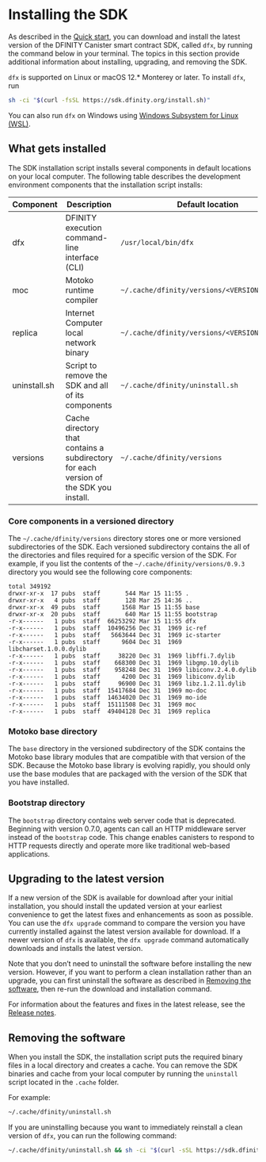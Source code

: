 # Installing the SDK

As described in the [Quick start](../quickstart/hello10mins.md), you can download and install the latest version of the DFINITY Canister smart contract SDK, called `dfx`, by running the command below in your terminal. The topics in this section provide additional information about installing, upgrading, and removing the SDK.

`dfx` is supported on Linux or macOS 12.\* Monterey or later. To install `dfx`, run

``` bash
sh -ci "$(curl -fsSL https://sdk.dfinity.org/install.sh)"
```

You can also run `dfx` on Windows using [Windows Subsystem for Linux (WSL)](../quickstart/windows-wsl).


## What gets installed

The SDK installation script installs several components in default locations on your local computer. The following table describes the development environment components that the installation script installs:

| Component    | Description                                                                                        | Default location                              |
|--------------|----------------------------------------------------------------------------------------------------|-----------------------------------------------|
| dfx          | DFINITY execution command-line interface (CLI)                                                     | `/usr/local/bin/dfx`                          |
| moc          | Motoko runtime compiler                                                                            | `~/.cache/dfinity/versions/<VERSION>/moc`     |
| replica      | Internet Computer local network binary                                                             | `~/.cache/dfinity/versions/<VERSION>/replica` |
| uninstall.sh | Script to remove the SDK and all of its components                                    | `~/.cache/dfinity/uninstall.sh`               |
| versions     | Cache directory that contains a subdirectory for each version of the SDK you install. | `~/.cache/dfinity/versions`                   |

### Core components in a versioned directory

The `~/.cache/dfinity/versions` directory stores one or more versioned subdirectories of the SDK. Each versioned subdirectory contains the all of the directories and files required for a specific version of the SDK. For example, if you list the contents of the `~/.cache/dfinity/versions/0.9.3` directory you would see the following core components:

    total 349192
    drwxr-xr-x  17 pubs  staff       544 Mar 15 11:55 .
    drwxr-xr-x   4 pubs  staff       128 Mar 25 14:36 ..
    drwxr-xr-x  49 pubs  staff      1568 Mar 15 11:55 base
    drwxr-xr-x  20 pubs  staff       640 Mar 15 11:55 bootstrap
    -r-x------   1 pubs  staff  66253292 Mar 15 11:55 dfx
    -r-x------   1 pubs  staff  10496256 Dec 31  1969 ic-ref
    -r-x------   1 pubs  staff   5663644 Dec 31  1969 ic-starter
    -r-x------   1 pubs  staff      9604 Dec 31  1969 libcharset.1.0.0.dylib
    -r-x------   1 pubs  staff     38220 Dec 31  1969 libffi.7.dylib
    -r-x------   1 pubs  staff    668300 Dec 31  1969 libgmp.10.dylib
    -r-x------   1 pubs  staff    958248 Dec 31  1969 libiconv.2.4.0.dylib
    -r-x------   1 pubs  staff      4200 Dec 31  1969 libiconv.dylib
    -r-x------   1 pubs  staff     96900 Dec 31  1969 libz.1.2.11.dylib
    -r-x------   1 pubs  staff  15417684 Dec 31  1969 mo-doc
    -r-x------   1 pubs  staff  14634020 Dec 31  1969 mo-ide
    -r-x------   1 pubs  staff  15111508 Dec 31  1969 moc
    -r-x------   1 pubs  staff  49404128 Dec 31  1969 replica

### Motoko base directory

The `base` directory in the versioned subdirectory of the SDK contains the Motoko base library modules that are compatible with that version of the SDK. Because the Motoko base library is evolving rapidly, you should only use the base modules that are packaged with the version of the SDK that you have installed.

### Bootstrap directory

The `bootstrap` directory contains web server code that is deprecated. Beginning with version 0.7.0, agents can call an HTTP middleware server instead of the `bootstrap` code. This change enables canisters to respond to HTTP requests directly and operate more like traditional web-based applications.

## Upgrading to the latest version

If a new version of the SDK is available for download after your initial installation, you should install the updated version at your earliest convenience to get the latest fixes and enhancements as soon as possible. You can use the `dfx upgrade` command to compare the version you have currently installed against the latest version available for download. If a newer version of `dfx` is available, the `dfx upgrade` command automatically downloads and installs the latest version.

Note that you don’t need to uninstall the software before installing the new version. However, if you want to perform a clean installation rather than an upgrade, you can first uninstall the software as described in [Removing the software](#remove), then re-run the download and installation command.

For information about the features and fixes in the latest release, see the [Release notes](../good-to-know/release-notes/sdk-release-notes.md).

## Removing the software

When you install the SDK, the installation script puts the required binary files in a local directory and creates a cache. You can remove the SDK binaries and cache from your local computer by running the `uninstall` script located in the `.cache` folder.

For example:

``` bash
~/.cache/dfinity/uninstall.sh
```

If you are uninstalling because you want to immediately reinstall a clean version of `dfx`, you can run the following command:

``` bash
~/.cache/dfinity/uninstall.sh && sh -ci "$(curl -sSL https://sdk.dfinity.org/install.sh)"
```
